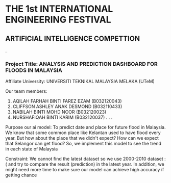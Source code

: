 # THE 1st INTERNATIONAL ENGINEERING FESTIVAL
## ARTIFICIAL INTELLIGENCE COMPETTION
.
### Project Title: ANALYSIS AND PREDICTION DASHBOARD FOR FLOODS IN MALAYSIA



Affiliate University: UNIVERSITI TEKNIKAL MALAYSIA MELAKA (UTeM)



Our team members:
1. AQILAH FARHAH BINTI FAREZ EZAM (B032120043)
2. CLIFFSON ASHLEY ANAK DESMOND (B032110433)
3. NABILAH BINTI MOHD NOOR (B032120023)
4. NURSHAFIQAH BINTI KARIM (B032120037)
.
.
.



Purpose our ai model: To predict date and place for future flood in Malaysia. We know that some common place like Kelantan used to have flood every year. But how about the place that we didn't expect? How can we expect that Selangor can get flood? So, we implement this model to see the trend in each state of Malaysia

Constraint: We cannot find the latest dataset so we use 2000-2010 dataset :( and try to compare the result (prediction) in the latest year. In addition, we might need more time to make sure our model can achieve high accuracy if getting chance
